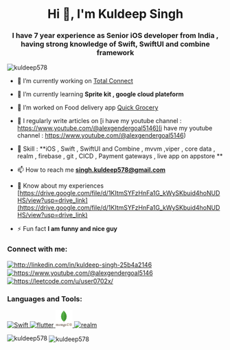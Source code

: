 <h1 align="center">Hi 👋, I'm Kuldeep Singh</h1>
<h3 align="center">I have 7 year experience as Senior iOS developer from India , 
  having strong knowledge of Swift,
  SwiftUI and combine framework</h3>

<p align="left"> <img src="https://komarev.com/ghpvc/?username=kuldeep578&label=Profile%20views&color=0e75b6&style=flat" alt="kuldeep578" /> </p>

- 🔭 I’m currently working on [Total Connect](https://apps.apple.com/in/app/total-connect-comfort-intl/id783653368)

- 🌱 I’m currently learning **Sprite kit , google cloud plateform**

- 👯 I’m worked on Food delivery app [Quick Grocery](https://apps.apple.com/in/app/quick-grocery/id1254438895)

- 📝 I regularly write articles on [i have my youtube channel : https://www.youtube.com/@alexgendergoal5146](i have my youtube channel : https://www.youtube.com/@alexgendergoal5146)

- 💬 Skill : **iOS , Swift , SwiftUI and Combine , mvvm ,viper , core data , realm , firebase , git , CICD , Payment gateways , live app on appstore **

- 📫 How to reach me **singh.kuldeep578@gmail.com**

- 📄 Know about my experiences [https://drive.google.com/file/d/1KItmSYFzHnFa1G_kWySKbuid4hoNUDHS/view?usp=drive_link](https://drive.google.com/file/d/1KItmSYFzHnFa1G_kWySKbuid4hoNUDHS/view?usp=drive_link)

- ⚡ Fun fact **I am funny and nice guy**

<h3 align="left">Connect with me:</h3>
<p align="left">
<a href="https://linkedin.com/in/kuldeep-singh-25b4a2146" target="blank"><img align="center" src="https://raw.githubusercontent.com/rahuldkjain/github-profile-readme-generator/master/src/images/icons/Social/linked-in-alt.svg" alt="http://linkedin.com/in/kuldeep-singh-25b4a2146" height="30" width="40" /></a>
<a href="https://youtube.com/@alexgendergoal5146" target="blank"><img align="center" src="https://raw.githubusercontent.com/rahuldkjain/github-profile-readme-generator/master/src/images/icons/Social/youtube.svg" alt="https://www.youtube.com/@alexgendergoal5146" height="30" width="40" /></a>
<a href="https://leetcode.com/u/user0702x/" target="blank"><img align="center" src="https://raw.githubusercontent.com/rahuldkjain/github-profile-readme-generator/master/src/images/icons/Social/leet-code.svg" alt="https://leetcode.com/u/user0702x/" height="30" width="40" /></a>
</p>

<h3 align="left">Languages and Tools:</h3>
<p align="left"> <a href="https://swift.org" target="_blank" rel="noreferrer"> <img src="https://developer.apple.com/swift/images/swift-og.png" alt="Swift" width="40" height="40"/> </a> <a href="https://flutter.dev" target="_blank" rel="noreferrer"> <img src="https://www.vectorlogo.zone/logos/flutterio/flutterio-icon.svg" alt="flutter" width="40" height="40"/> </a> <a href="https://www.mongodb.com/" target="_blank" rel="noreferrer"> <img src="https://raw.githubusercontent.com/devicons/devicon/master/icons/mongodb/mongodb-original-wordmark.svg" alt="mongodb" width="40" height="40"/> </a> <a href="https://realm.io/" target="_blank" rel="noreferrer"> <img src="https://raw.githubusercontent.com/bestofjs/bestofjs-webui/8665e8c267a0215f3159df28b33c365198101df5/public/logos/realm.svg" alt="realm" width="40" height="40"/> </a> </p>

<p><img align="left" src="https://github-readme-stats.vercel.app/api/top-langs?username=kuldeep578&show_icons=true&locale=en&layout=compact" alt="kuldeep578" /></p>

<p>&nbsp;<img align="center" src="https://github-readme-stats.vercel.app/api?username=kuldeep578&show_icons=true&locale=en" alt="kuldeep578" /></p>

